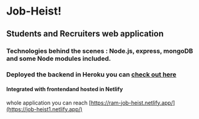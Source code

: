 # Job-Heist!
## Students and Recruiters web application 
### Technologies behind the scenes : Node.js, express, mongoDB and some Node modules included.
### Deployed the backend in Heroku you can [check out here](https://job-heist1.herokuapp.com/)
#### Integrated with frontendand hosted in Netlify 
whole application you can reach [https://ram-job-heist.netlify.app/](https://job-heist1.netlify.app/)
